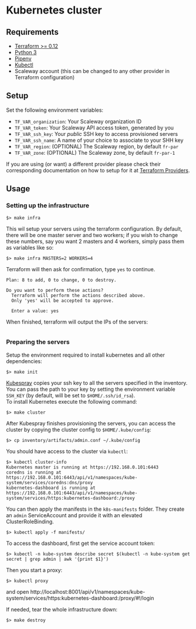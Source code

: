 # Kubernetes cluster

## Requirements

- [Terraform >= 0.12](https://www.terraform.io/downloads.html)
- [Python 3](https://www.python.org/downloads/)
- [Pipenv](https://pipenv-fork.readthedocs.io/en/latest/)
- [Kubectl](https://kubernetes.io/docs/tasks/tools/install-kubectl/)
- Scaleway account (this can be changed to any other provider in Terraform configuration)

## Setup

Set the following environment variables:

- `TF_VAR_organization`: Your Scaleway organization ID
- `TF_VAR_token`: Your Scaleway API access token, generated by you
- `TF_VAR_ssh_key`: Your _public_ SSH key to access provisioned servers
- `TF_VAR_ssh_name`: A name of your choice to associate to your SHH key
- `TF_VAR_region`: (OPTIONAL) The Scaleway region, by default `fr-par`
- `TF_VAR_zone`: (OPTIONAL) The Scaleway zone, by default `fr-par-1`

If you are using (or want) a different provider please check their corresponding documentation on how to setup for it at [Terraform Providers](https://www.terraform.io/docs/providers/index.html).

## Usage
### Setting up the infrastructure

```
$> make infra
```

This wil setup your servers using the terraform configuration. By default, there will be one master server and two workers; if you wish to change these numbers, say you want 2 masters and 4 workers, simply pass them as variables like so:

```
$> make infra MASTERS=2 WORKERS=4
```

Terraform will then ask for confirmation, type `yes` to continue.

```
Plan: 8 to add, 0 to change, 0 to destroy.

Do you want to perform these actions?
  Terraform will perform the actions described above.
  Only 'yes' will be accepted to approve.

  Enter a value: yes
```

When finished, terraform will output the IPs of the servers:

```
```

### Preparing the servers

Setup the environment required to install kubernetes and all other dependencies:

```
$> make init
```

[Kubespray](https://kubernetes.io/docs/setup/production-environment/tools/kubespray/) copies your ssh key to all the servers specified in the inventory. You can pass the path to your key by setting the environment variable `SSH_KEY` (by default, will be set to `$HOME/.ssh/id_rsa`).  
To install Kubernetes execute the following command:

```
$> make cluster
```

After Kubespray finishes provisioning the servers, you can access the cluster by copying the cluster config to `$HOME/.kube/config`:

```
$> cp inventory/artifacts/admin.conf ~/.kube/config
```

You should have access to the cluster via `kubectl`:

```
$> kubectl cluster-info
Kubernetes master is running at https://192.168.0.101:6443
coredns is running at https://192.168.0.101:6443/api/v1/namespaces/kube-system/services/coredns:dns/proxy
kubernetes-dashboard is running at https://192.168.0.101:6443/api/v1/namespaces/kube-system/services/https:kubernetes-dashboard:/proxy
```

You can then apply the manifests in the `k8s-manifests` folder. They create an `admin` ServiceAccount and provide it with an elevated ClusterRoleBinding.

```
$> kubectl apply -f manifests/
```

To access the dashboard, first get the service account token:

```
$> kubectl -n kube-system describe secret $(kubectl -n kube-system get secret | grep admin | awk '{print $1}')
```

Then you start a proxy:

```
$> kubectl proxy
```

and open
http://localhost:8001/api/v1/namespaces/kube-system/services/https:kubernetes-dashboard:/proxy/#!/login


If needed, tear the whole infrastructure down:

```
$> make destroy
```
